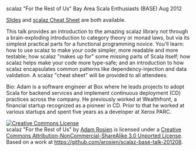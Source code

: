 scalaz "For the Rest of Us"
Bay Area Scala Enthusiasts (BASE) Aug 2012 

[Slides](http://arosien.github.com/scalaz-base-talk-201208) and [scalaz Cheat Sheet](https://github.com/arosien/scalaz-base-talk-201208/raw/master/scalaz-cheatsheet.pdf) are both available.

This talk provides an introduction to the amazing scalaz library *not* through a brain-exploding introduction to category theory or monad laws, but via its simplest practical parts for a functional programming novice. You'll learn: how to use scalaz to make your code simpler, more readable and more testable; how scalaz "makes up for" some missing parts of Scala itself; how scalaz helps make your code more type-safe; and an introduction to how scalaz encapsulates common patterns like dependency-injection and data validation. A scalaz "cheat sheet" will be provided to all attendees.

Bio: Adam is a software engineer at Box where he leads projects to adopt Scala for backend services and implement continuous deployment (CD) practices across the company. He previously worked at Wealthfront, a financial startup recognized as a pioneer in CD. Prior to that he worked at various startups and spent five years as a developer at Xerox PARC.

<a rel="license" href="http://creativecommons.org/licenses/by-nc-sa/3.0/deed.en_US"><img alt="Creative Commons License" style="border-width:0" src="http://i.creativecommons.org/l/by-nc-sa/3.0/88x31.png" /></a><br /><span xmlns:dct="http://purl.org/dc/terms/" property="dct:title">scalaz "For the Rest of Us"</span> by <a xmlns:cc="http://creativecommons.org/ns#" href="http://arosien.github.com/scalaz-base-talk-201208" property="cc:attributionName" rel="cc:attributionURL">Adam Rosien</a> is licensed under a <a rel="license" href="http://creativecommons.org/licenses/by-nc-sa/3.0/deed.en_US">Creative Commons Attribution-NonCommercial-ShareAlike 3.0 Unported License</a>.<br />Based on a work at <a xmlns:dct="http://purl.org/dc/terms/" href="https://github.com/arosien/scalaz-base-talk-201208" rel="dct:source">https://github.com/arosien/scalaz-base-talk-201208</a>.

